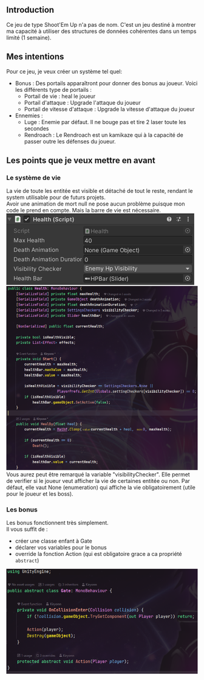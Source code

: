## Introduction
Ce jeu de type Shoot'Em Up n'a pas de nom. C'est un jeu destiné à montrer ma capacité à utiliser des structures de données cohérentes dans un temps limité (1 semaine).


## Mes intentions
Pour ce jeu, je veux créer un système tel quel:
- Bonus : Des portails apparaîtront pour donner des bonus au joueur. Voici les différents type de portails :
	- Portail de vie : heal le joueur
	- Portail d'attaque : Upgrade l'attaque du joueur
	- Portail de vitesse d'attaque : Upgrade la vitesse d'attaque du joueur
- Ennemies :
	- Luge : Enemie par défaut. Il ne bouge pas et tire 2 laser toute les secondes
	- Rendroach : Le Rendroach est un kamikaze qui à la capacité de passer outre les défenses du joueur.


## Les points que je veux mettre en avant

### Le système de vie
La vie de toute les entitée est visible et détaché de tout le reste, rendant le system utilisable pour de futurs projets.<br>
Avoir une animation de mort null ne pose aucun problème puisque mon code le prend en compte. Mais la barre de vie est nécessaire.
![](ReadmeImages/HealthInspector.png)<br>
![](ReadmeImages/HealthCode.png)<br>
Vous aurez peut être remarqué la variable "visibilityChecker". Elle permet de verifier si le joueur veut afficher la vie de certaines entitée ou non. Par défaut, elle vaut None (enumeration) qui affiche la vie obligatoirement (utile pour le joueur et les boss).

### Les bonus
Les bonus fonctionnent très simplement.<br>
Il vous suffit de :
- créer une classe enfant à Gate
- déclarer vos variables pour le bonus
- override la fonction Action (qui est obligatoire grace a ca propriété `abstract`)

![](ReadmeImages/GateCode.png)
